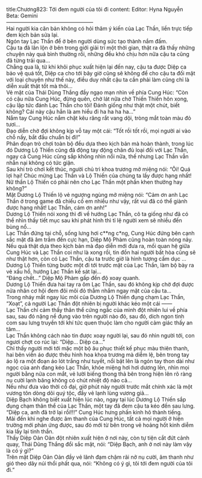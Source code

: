 title:Chương823: Tới đem người của tôi đi
content:
Editor: Hyna Nguyễn<br>Beta: Gemini<br>————————————————–<br>Hai người kia căn bản không có hỏi thăm ý kiến của Lạc Thần, liền trực tiếp đem kịch bản sửa lại.<br>Ngón tay Lạc Thần để ở bên người dùng sức tạo thành nắm đấm.<br>Cậu ta đã lăn lộn ở bên trong giới giải trí một thời gian, thật ra đã thấy những chuyện này quá bình thường rồi, những đều khó chịu hơn nữa cậu ta cũng đã từng trải qua…<br>Chẳng qua là, từ khi khôi phục xuất hiện lại đến nay, cậu ta được Diệp ca bảo vệ quá tốt, Diệp ca cho tới bây giờ cũng sẽ không để cho cậu ta đối mặt với loại chuyện như thế này, điều duy nhất cậu ta cần phải làm cũng chỉ là diễn xuất thật tốt mà thôi…<br>Vẻ mặt của Thái Dũng Thắng đầy ngạo mạn nhìn về phía Cung Húc: “Còn có cậu nữa Cung Húc, đừng quên, chờ lát nữa chờ Thiến Thiến hôn xong, cậu lập tức đánh Lạc Thần cho tôi! Đánh giống như thật một chút, biết không? Cái này cậu hẳn là am hiểu đi ha ha ha ha…”<br>Nắm tay Cung Húc nắm chặt kêu răng rắt vang dội, tròng mắt toàn màu đỏ tươi…<br>Đạo diễn chờ đợi không kịp vỗ tay một cái: “Tốt rồi tốt rồi, mọi người ai vào chỗ nấy, bắt đầu chuẩn bị đi!”<br>Phân đoạn trò chơi toàn bộ đều dựa theo kịch bản mà hoàn thành, trong lúc đó Dương Lộ Thiến cũng đã động tay động chân đủ loại đối với Lạc Thần, ngay cả Cung Húc cũng sắp không nhìn nổi nữa, thế nhưng Lạc Thần vẫn nhẫn nại không có tức giận.<br>Sau khi trò chơi kết thúc, người chủ trì khoa trương mở miệng nói: “Ôi! Quá lợi hại! Chúc mừng Lạc Thần và Lộ Thiến của chúng ta lấy được hạng nhất! Nữ thần Lộ Thiến có phải nên cho Lạc Thần một phần khen thưởng hay không?”<br>Mặt Dương Lộ Thiến lộ vẻ ngượng ngùng mở miệng nói: “Cảm ơn anh Lạc Thần ở trong game đã chiếu cố em nhiều như vậy, rất vui đã có thể giành được hạng nhất! Lạc Thần, cám ơn anh!”<br>Dương Lộ Thiến nói xong thì đi về hướng Lạc Thần, cô ta giống như đã có thể nhìn thấy tiết mục sau khi phát hình thì tỉ lệ người xem sẽ nhiều đến bùng nổ…<br>Lạc Thần đứng tại chỗ, sống lưng hơi c**ng c*ng, Cung Húc đứng bên cạnh sắc mặt đã âm trầm đến cực hạn, Diệp Mộ Phàm cũng hoàn toàn nóng nảy.<br>Nếu quả thật dựa theo kịch bản mà đạo diễn mới đưa ra, mối quan hệ giữa Cung Húc và Lạc Thần coi như là xong rồi, tin đồn hai người bất hòa cũng sẽ như thật hơn, còn có Lạc Thần, cậu ta trước giờ là hình tượng cấm dục …<br>Dương Lộ Thiến từng bước một đi tới trước mặt của Lạc Thần, làm bộ bày ra vẻ xấu hổ, hướng Lạc Thần kề sát lại…<br>“Đáng chết…” Diệp Mộ Phàm gấp đến độ xoay quanh.<br>Dương Lộ Thiến đưa hai tay ra ôm Lạc Thần, sau đó không kịp chờ đợi được nửa nhân cơ hội đem đôi môi đỏ thẫm nhắm ngay mặt của cậu ta…<br>Trong nháy mắt ngay lúc môi của Dương Lộ Thiến đụng chạm Lạc Thần, “Xoạt”, cả người Lạc Thần đột nhiên bị người khác kéo một cái ——<br>Lạc Thần chỉ cảm thấy thân thể cứng ngắc của mình đột nhiên lui về phía sau, sau đó nặng nề đụng vào trên người nào đó, sau đó, dich ngon tinh com sau lưng truyền tới khí tức quen thuộc làm cho người cảm giác thấy an tâm…<br>Lạc Thần không cách nào tin được xoay người lại, sau đó nhìn người tới, con ngươi chợt co rúc lại: “Diệp… Diệp ca…”<br>Chỉ thấy người mới tới mặc một bộ âu phục thiết kế phục màu thiên thanh, hai bên viền áo được thêu hình hoa khoa trương mà diễm lệ, bên trong tay áo lộ ra một đoạn áo lót trắng như tuyết, nổi bật lên là ngón tay thon dài như ngọc của anh đang kéo Lạc Thần, khóe miệng hơi hơi dương lên, nhìn mọi người bằng nửa con mắt, vẻ lười biếng thong thả bên trong hiện lên rõ ràng nụ cười lạnh băng không có chút nhiệt độ nào cả…<br>Nếu như đưa vào thời cổ đại, giờ phút này người trước mắt chính xác là một vương tôn dòng dõi quý tộc, đầy vẻ lạnh lùng vương giả…<br>Diệp Bạch không biết xuất hiện lúc nào, ngay tại lúc Dương Lộ Thiến sắp đụng chạm thân thể của Lạc Thần, một tay đã đem cậu ta kéo đến sau lưng.<br>“Diệp ca, anh đã trở lại rồi!!!” Cung Húc hưng phấn kinh hô thành tiếng.<br>Mãi đến khi nghe được âm thanh của Cung Húc, tất cả mọi người ở hiện trường mới phản ứng được, sau đó mới từ bên trong vẻ hoảng hốt kinh diễm kia lấy lại tinh thần.<br>Thấy Diệp Oản Oản đột nhiên xuất hiện ở nơi này, còn tự tiện cắt đứt cảnh quay, Thái Dũng Thắng đổi sắc mặt, nói: “Diệp Bạch, anh ở nơi này làm vậy là có ý gì?”<br>Trên mặt Diệp Oản Oản đầy vẻ lãnh đạm chậm rãi nở nụ cười, âm thanh như gió theo dãy núi thổi phất qua, nói: “Không có ý gì, tôi tới đem người của tôi đi.”